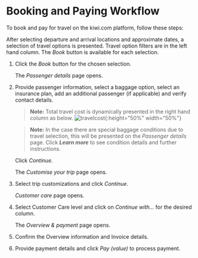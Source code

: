 # Booking and Paying Workflow

To book and pay for travel on the kiwi.com platform, follow these steps:

After selecting departure and arrival locations and approximate dates, a selection of travel options is presented. Travel option filters are in the left hand column. The *Book* button is available for each selection.

1. Click the *Book* button for the chosen selection.

   The *Passenger details* page opens. 

2. Provide passenger information, select a baggage option, select an insurance plan, add an additional passenger (if applicable) and verify contact details.

   > **Note:** Total travel cost is dynamically presented in the right hand column as below. ![travelcost](\stuff\assets\images\travelcost.png){:height="50%" width="50%"} 

   > **Note:** In the case there are special baggage conditions due to travel selection, this will be presented on the *Passenger details* page. Click ***Learn more*** to see condition details and further instructions.

   Click *Continue*.

   The *Customise your trip* page opens.

3. Select trip customizations and click *Continue*.

   *Customer care* page opens.

4. Select Customer Care level and click on *Continue with...* for the desired column.

   The *Overview & payment* page opens.

5. Confirm the Overview information and Invoice details.

6. Provide payment details and click *Pay (value)* to process payment.
   